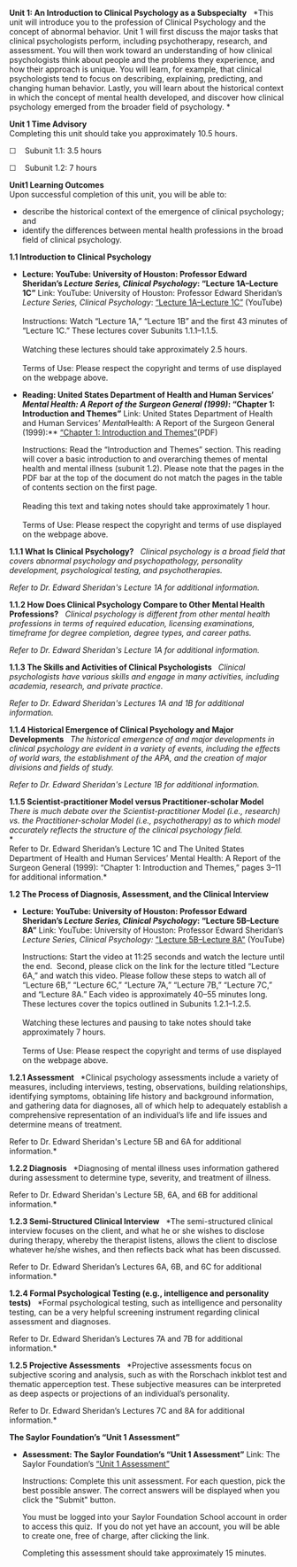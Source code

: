 **Unit 1: An Introduction to Clinical Psychology as a Subspecialty**
<span id="1"></span> 
*This unit will introduce you to the profession of Clinical Psychology
and the concept of abnormal behavior. Unit 1 will first discuss the
major tasks that clinical psychologists perform, including
psychotherapy, research, and assessment. You will then work toward an
understanding of how clinical psychologists think about people and the
problems they experience, and how their approach is unique. You will
learn, for example, that clinical psychologists tend to focus on
describing, explaining, predicting, and changing human behavior. Lastly,
you will learn about the historical context in which the concept of
mental health developed, and discover how clinical psychology emerged
from the broader field of psychology. *

**Unit 1 Time Advisory**  
Completing this unit should take you approximately 10.5 hours.  
  
 ☐    Subunit 1.1: 3.5 hours  
  
 ☐    Subunit 1.2: 7 hours

**Unit1 Learning Outcomes**  
Upon successful completion of this unit, you will be able to:
-   describe the historical context of the emergence of clinical
    psychology; and
-   identify the differences between mental health professions in the
    broad field of clinical psychology.

**1.1 Introduction to Clinical Psychology** <span id="1.1"></span> 
-   **Lecture: YouTube: University of Houston: Professor Edward
    Sheridan’s *Lecture Series, Clinical Psychology*: “Lecture
    1A–Lecture 1C”**
    Link: YouTube: University of Houston: Professor Edward Sheridan’s
    *Lecture Series, Clinical Psychology*: [“Lecture 1A–Lecture
    1C”](http://www.youtube.com/course?list=EC4E27468776C4761C) (YouTube)  
        
     Instructions: Watch “Lecture 1A,” “Lecture 1B” and the first 43
    minutes of “Lecture 1C.” These lectures cover Subunits
    1.1.1–1.1.5.   
        
     Watching these lectures should take approximately 2.5 hours.  
        
     Terms of Use: Please respect the copyright and terms of use
    displayed on the webpage above.

-   **Reading: United States Department of Health and Human Services’
    *Mental Health: A Report of the Surgeon General (1999)*: “Chapter 1:
    Introduction and Themes”**
    Link: United States Department of Health and Human Services’
    *Mental*Health: A Report of the Surgeon General (1999):** [“Chapter
    1: Introduction and
    Themes”](http://profiles.nlm.nih.gov/ps/access/NNBBHV.pdf)(PDF)  
      
     Instructions: Read the “Introduction and Themes” section. This
    reading will cover a basic introduction to and overarching themes of
    mental health and mental illness (subunit 1.2). Please note that the
    pages in the PDF bar at the top of the document do not match the
    pages in the table of contents section on the first page.   
        
     Reading this text and taking notes should take approximately 1
    hour.  
        
     Terms of Use: Please respect the copyright and terms of use
    displayed on the webpage above. 

**1.1.1 What Is Clinical Psychology?** <span id="1.1.1"></span> 
*Clinical psychology is a broad field that covers abnormal psychology
and psychopathology, personality development, psychological testing, and
psychotherapies.*  
  
 *Refer to Dr. Edward Sheridan's Lecture 1A for additional information.*

**1.1.2 How Does Clinical Psychology Compare to Other Mental Health
Professions?** <span id="1.1.2"></span> 
*Clinical psychology is different from other mental health professions
in terms of required education, licensing examinations, timeframe for
degree completion, degree types, and career paths.*  
  
 *Refer to Dr. Edward Sheridan's Lecture 1A for additional information.*

**1.1.3 The Skills and Activities of Clinical Psychologists** <span
id="1.1.3"></span> 
*Clinical psychologists have various skills and engage in many
activities, including academia, research, and private practice.*  
  
 *Refer to Dr. Edward Sheridan's Lectures 1A and 1B for additional
information.*

**1.1.4 Historical Emergence of Clinical Psychology and Major
Developments** <span id="1.1.4"></span> 
*The historical emergence of and major developments in
clinical psychology are evident in a variety of events, including the
effects of world wars, the establishment of the APA, and the creation of
major divisions and fields of study.*  
  
 *Refer to Dr. Edward Sheridan's Lecture 1B for additional information.*

**1.1.5 Scientist-practitioner Model versus Practitioner-scholar Model**
<span id="1.1.5"></span> 
*There is much debate over the Scientist-practitioner Model (i.e.,
research) vs. the Practitioner-scholar Model (i.e., psychotherapy) as to
which model accurately reflects the structure of the clinical psychology
field.*  
 *             
 Refer to Dr. Edward Sheridan’s Lecture 1C and The United States
Department of Health and Human Services’ Mental Health: A Report of the
Surgeon General (1999): “Chapter 1: Introduction and Themes,” pages 3–11
for additional information.*

**1.2 The Process of Diagnosis, Assessment, and the Clinical Interview**
<span id="1.2"></span> 
-   **Lecture: YouTube: University of Houston: Professor Edward
    Sheridan’s *Lecture Series, Clinical Psychology*: “Lecture
    5B–Lecture 8A”**
    Link: YouTube: University of Houston: Professor Edward Sheridan’s
    *Lecture Series, Clinical Psychology:* ["Lecture 5B–Lecture
    8A"](http://www.youtube.com/course?list=EC4E27468776C4761C) (YouTube)  
      
     Instructions: Start the video at 11:25 seconds and watch the
    lecture until the end.  Second, please click on the link for the
    lecture titled “Lecture 6A,” and watch this video. Please follow
    these steps to watch all of “Lecture 6B,” “Lecture 6C,” “Lecture
    7A,” “Lecture 7B,” “Lecture 7C,” and “Lecture 8A.” Each video is
    approximately 40–55 minutes long. These lectures cover the topics
    outlined in Subunits 1.2.1–1.2.5.   
        
     Watching these lectures and pausing to take notes should take
    approximately 7 hours.  
        
     Terms of Use: Please respect the copyright and terms of use
    displayed on the webpage above.

**1.2.1 Assessment** <span id="1.2.1"></span> 
*Clinical psychology assessments include a variety of measures,
including interviews, testing, observations, building relationships,
identifying symptoms, obtaining life history and background information,
and gathering data for diagnoses, all of which help to adequately
establish a comprehensive representation of an individual’s life and
life issues and determine means of treatment.  
  
 Refer to Dr. Edward Sheridan's Lecture 5B and 6A for additional
information.*

**1.2.2 Diagnosis** <span id="1.2.2"></span> 
*Diagnosing of mental illness uses information gathered during
assessment to determine type, severity, and treatment of illness.   
  
 Refer to Dr. Edward Sheridan's Lecture 5B, 6A, and 6B for additional
information.*

**1.2.3 Semi-Structured Clinical Interview** <span id="1.2.3"></span> 
*The semi-structured clinical interview focuses on the client, and what
he or she wishes to disclose during therapy, whereby the therapist
listens, allows the client to disclose whatever he/she wishes, and then
reflects back what has been discussed.  
  
 Refer to Dr. Edward Sheridan’s Lectures 6A, 6B, and 6C for additional
information.*

**1.2.4 Formal Psychological Testing (e.g., intelligence and personality
tests)** <span id="1.2.4"></span> 
*Formal psychological testing, such as intelligence and personality
testing, can be a very helpful screening instrument regarding clinical
assessment and diagnoses.  
  
 Refer to Dr. Edward Sheridan’s Lectures 7A and 7B for additional
information.*

**1.2.5 Projective Assessments** <span id="1.2.5"></span> 
*Projective assessments focus on subjective scoring and analysis, such
as with the Rorschach inkblot test and thematic apperception test.
These subjective measures can be interpreted as deep aspects or
projections of an individual’s personality.  
  
 Refer to Dr. Edward Sheridan’s Lectures 7C and 8A for additional
information.*

**The Saylor Foundation’s “Unit 1 Assessment”** <span
id="1.2.6"></span> 
-   **Assessment: The Saylor Foundation’s “Unit 1 Assessment”**
    Link: The Saylor Foundation’s [“Unit 1
    Assessment”](http://school.saylor.org/mod/quiz/view.php?id=1420)  
      
     Instructions: Complete this unit assessment. For each question,
    pick the best possible answer. The correct answers will be displayed
    when you click the "Submit" button.  
      
     You must be logged into your Saylor Foundation School account in
    order to access this quiz.  If you do not yet have an account, you
    will be able to create one, free of charge, after clicking the
    link.  
      
     Completing this assessment should take approximately 15 minutes.


